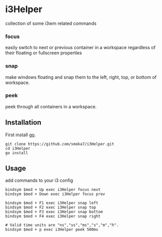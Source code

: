 # i3Helper

collection of some i3wm related commands
### focus
easily switch to next or previous container in a workspace regardless of their floating or fullscreen properties
### snap
make windows floating and snap them to the left, right, top, or bottom of workspace.
### peek
peek through all containers in a workspace.
## Installation
First install [go](https://github.com/golang/go).

```
git clone https://github.com/smoka7/i3Helper.git
cd i3Helper
go install
```


## Usage
add commands to your i3 config

```
bindsym $mod + Up exec i3Helper focus next
bindsym $mod + Down exec i3Helper focus prev

bindsym $mod + F1 exec i3Helper snap left
bindsym $mod + F2 exec i3Helper snap top
bindsym $mod + F3 exec i3Helper snap bottom
bindsym $mod + F4 exec i3Helper snap right

# Valid time units are "ns","us","ms","s","m","h".
bindsym $mod + p exec i3Helper peek 500ms

```
